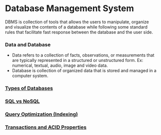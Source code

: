 # Database Management System
DBMS is collection of tools that allows the users to manipulate, organize and visualize the contents of a database while following some standard rules that facilitate fast response between the database and the user side.

### Data and Database
- Data refers to a collection of facts, observations, or measurements that are typically represented in a structured or unstructured form. Ex: numerical, textual, audio, image and video data.
- Database is collection of organized data that is stored and managed in a computer system.

### [Types of Databases](https://blog.algomaster.io/p/15-types-of-databases)

### [SQL vs NoSQL](https://blog.algomaster.io/p/sql-vs-nosql-7-key-differences)

### [Query Optimization (Indexing)](https://blog.algomaster.io/p/a-detailed-guide-on-database-indexes)

### [Transactions and ACID Properties](https://blog.algomaster.io/p/ecae03ba-1930-42ef-8796-83e2fa818989)

